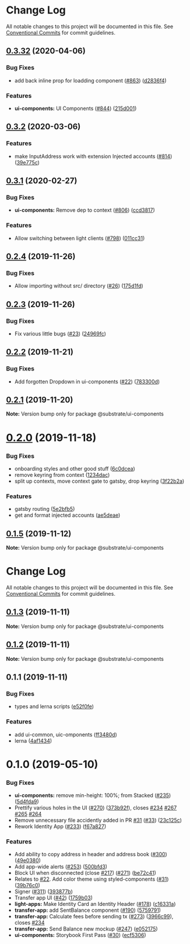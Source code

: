 # Change Log

All notable changes to this project will be documented in this file.
See [Conventional Commits](https://conventionalcommits.org) for commit guidelines.

## [0.3.32](https://github.com/paritytech/substrate-connect/compare/v0.3.27...v0.3.32) (2020-04-06)


### Bug Fixes

* add back inline prop for loadding component ([#863](https://github.com/paritytech/substrate-connect/issues/863)) ([d2836f4](https://github.com/paritytech/substrate-connect/commit/d2836f49482588917f2e98d04d3a965299e50d12))


### Features

* **ui-components:** UI Components ([#844](https://github.com/paritytech/substrate-connect/issues/844)) ([215d001](https://github.com/paritytech/substrate-connect/commit/215d001ae6b331dc2d82c41e98b8fd7517de27e7))





## [0.3.2](https://github.com/paritytech/substrate-connect/compare/v0.3.1...v0.3.2) (2020-03-06)


### Features

* make InputAddress work with extension Injected accounts ([#814](https://github.com/paritytech/substrate-connect/issues/814)) ([39e775c](https://github.com/paritytech/substrate-connect/commit/39e775c9b8eb50afddc14b9f019e992a54ffa64e))





## [0.3.1](https://github.com/paritytech/substrate-connect/compare/v0.3.0...v0.3.1) (2020-02-27)


### Bug Fixes

* **ui-components:** Remove dep to context ([#806](https://github.com/paritytech/substrate-connect/issues/806)) ([ccd3817](https://github.com/paritytech/substrate-connect/commit/ccd381768408f8dbf25ee0d5f014aacd0da979d5))


### Features

* Allow switching between light clients ([#798](https://github.com/paritytech/substrate-connect/issues/798)) ([011cc31](https://github.com/paritytech/substrate-connect/commit/011cc313c3572d7d435f2e25088acca7d7d19c4c))





## [0.2.4](https://github.com/paritytech/Nomidot/compare/v0.2.3...v0.2.4) (2019-11-26)


### Bug Fixes

* Allow importing without src/ directory ([#26](https://github.com/paritytech/Nomidot/issues/26)) ([175d1fd](https://github.com/paritytech/Nomidot/commit/175d1fd0541191516f44986c23c5c0ae816015ec))





## [0.2.3](https://github.com/paritytech/Nomidot/compare/v0.2.2...v0.2.3) (2019-11-26)


### Bug Fixes

* Fix various little bugs ([#23](https://github.com/paritytech/Nomidot/issues/23)) ([24969fc](https://github.com/paritytech/Nomidot/commit/24969fc2fcd46456b94f4077859b9ae5632a24b4))





## [0.2.2](https://github.com/paritytech/Nomidot/compare/v0.2.1...v0.2.2) (2019-11-21)


### Bug Fixes

* Add forgotten Dropdown in ui-components ([#22](https://github.com/paritytech/Nomidot/issues/22)) ([783300d](https://github.com/paritytech/Nomidot/commit/783300dc0328683b457eedc068b635b608869911))





## [0.2.1](https://github.com/paritytech/Nomidot/compare/v0.2.0...v0.2.1) (2019-11-20)

**Note:** Version bump only for package @substrate/ui-components





# [0.2.0](https://github.com/paritytech/Nomidot/compare/v0.1.5...v0.2.0) (2019-11-18)


### Bug Fixes

* onboarding styles and other good stuff ([6c0dcea](https://github.com/paritytech/Nomidot/commit/6c0dcea7f6f4e81d9398dc177176dbfe1f34545b))
* remove keyring from context ([1234dac](https://github.com/paritytech/Nomidot/commit/1234dac333971c6619b60e64b6a6a9b9f5b16b70))
* split up contexts, move context gate to gatsby, drop keyring ([3f22b2a](https://github.com/paritytech/Nomidot/commit/3f22b2a72c297f2a5e4cff3b9ba22b60bb9e9009))


### Features

* gatsby routing ([5e2bfb5](https://github.com/paritytech/Nomidot/commit/5e2bfb58a2ee517135f4210ef8523d453fb015f1))
* get and format injected accounts ([ae5deae](https://github.com/paritytech/Nomidot/commit/ae5deae12932b27e4358705f3b65a1acbc7d1b81))





<a name="0.1.5"></a>
## [0.1.5](https://github.com/paritytech/Nomidot/compare/v0.1.3...v0.1.5) (2019-11-12)

**Note:** Version bump only for package @substrate/ui-components





# Change Log

All notable changes to this project will be documented in this file.
See [Conventional Commits](https://conventionalcommits.org) for commit guidelines.

## [0.1.3](https://github.com/paritytech/Nomidot/compare/v0.1.2...v0.1.3) (2019-11-11)

**Note:** Version bump only for package @substrate/ui-components





## [0.1.2](https://github.com/paritytech/Nomidot/compare/v0.1.1...v0.1.2) (2019-11-11)

**Note:** Version bump only for package @substrate/ui-components





## 0.1.1 (2019-11-11)


### Bug Fixes

* types and lerna scripts ([e52f0fe](https://github.com/paritytech/Nomidot/commit/e52f0feeb5d2a2a8008c34372af189bdda41cff4))


### Features

* add ui-common, uic-omponents ([ff3480d](https://github.com/paritytech/Nomidot/commit/ff3480d914329dbe9a44b6188095465fdec76137))
* lerna ([4af1434](https://github.com/paritytech/Nomidot/commit/4af14342de7c145c164640f17993f11c06244e2c))





# 0.1.0 (2019-05-10)


### Bug Fixes

* **ui-components:** remove min-height: 100%; from Stacked ([#235](https://github.com/paritytech/substrate-connect/issues/235)) ([5d4fda9](https://github.com/paritytech/substrate-connect/commit/5d4fda9))
* Prettify various holes in the UI ([#270](https://github.com/paritytech/substrate-connect/issues/270)) ([373b92f](https://github.com/paritytech/substrate-connect/commit/373b92f)), closes [#234](https://github.com/paritytech/substrate-connect/issues/234) [#267](https://github.com/paritytech/substrate-connect/issues/267) [#265](https://github.com/paritytech/substrate-connect/issues/265) [#264](https://github.com/paritytech/substrate-connect/issues/264)
* Remove unnecessary file accidently added in PR [#31](https://github.com/paritytech/substrate-connect/issues/31) ([#33](https://github.com/paritytech/substrate-connect/issues/33)) ([23c125c](https://github.com/paritytech/substrate-connect/commit/23c125c))
* Rework Identity App ([#233](https://github.com/paritytech/substrate-connect/issues/233)) ([f67a827](https://github.com/paritytech/substrate-connect/commit/f67a827))


### Features

* Add ability to copy address in header and address book ([#300](https://github.com/paritytech/substrate-connect/issues/300)) ([49e0380](https://github.com/paritytech/substrate-connect/commit/49e0380))
* Add app-wide alerts ([#253](https://github.com/paritytech/substrate-connect/issues/253)) ([500bfd3](https://github.com/paritytech/substrate-connect/commit/500bfd3))
* Block UI when disconnected (close [#217](https://github.com/paritytech/substrate-connect/issues/217)) ([#271](https://github.com/paritytech/substrate-connect/issues/271)) ([be72c41](https://github.com/paritytech/substrate-connect/commit/be72c41))
* Relates to [#22](https://github.com/paritytech/substrate-connect/issues/22). Add color theme using styled-components ([#31](https://github.com/paritytech/substrate-connect/issues/31)) ([39b76c0](https://github.com/paritytech/substrate-connect/commit/39b76c0))
* Signer ([#311](https://github.com/paritytech/substrate-connect/issues/311)) ([393877b](https://github.com/paritytech/substrate-connect/commit/393877b))
* Transfer app UI ([#42](https://github.com/paritytech/substrate-connect/issues/42)) ([1759b03](https://github.com/paritytech/substrate-connect/commit/1759b03))
* **light-apps:** Make Identity Card an Identity Header ([#178](https://github.com/paritytech/substrate-connect/issues/178)) ([c16331a](https://github.com/paritytech/substrate-connect/commit/c16331a))
* **transfer-app:** add SentBalance component ([#190](https://github.com/paritytech/substrate-connect/issues/190)) ([5759791](https://github.com/paritytech/substrate-connect/commit/5759791))
* **transfer-app:** Calculate fees before sending tx ([#273](https://github.com/paritytech/substrate-connect/issues/273)) ([3966c99](https://github.com/paritytech/substrate-connect/commit/3966c99)), closes [#234](https://github.com/paritytech/substrate-connect/issues/234)
* **transfer-app:** Send Balance new mockup ([#247](https://github.com/paritytech/substrate-connect/issues/247)) ([e052175](https://github.com/paritytech/substrate-connect/commit/e052175))
* **ui-components:** Storybook First Pass ([#30](https://github.com/paritytech/substrate-connect/issues/30)) ([ecf5306](https://github.com/paritytech/substrate-connect/commit/ecf5306))
